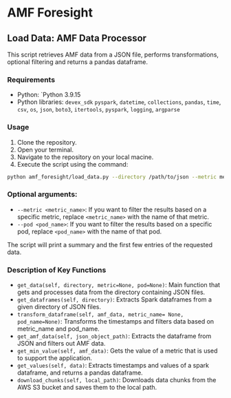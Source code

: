 # AMF Foresight

## Load Data: AMF Data Processor

This script retrieves AMF data from a JSON file, performs transformations, optional filtering and returns a pandas dataframe.

### Requirements
- Python: `Python 3.9.15
- Python libraries: `devex_sdk` `pyspark`, `datetime`, `collections`, `pandas`, `time`, `csv`, `os`, `json`, `boto3`, `itertools`, `pyspark`, `logging`, `argparse`

### Usage

1. Clone the repository.
2. Open your terminal.
3. Navigate to the repository on your local macine.
4. Execute the script using the command:
```bash
python amf_foresight/load_data.py --directory /path/to/json --metric metric_name --pod pod_name
```

### Optional arguments: 
- `--metric <metric_name>`: If you want to filter the results based on a specific metric, replace `<metric_name>` with the name of that metric.
- `--pod <pod_name>`: If you want to filter the results based on a specific pod, replace `<pod_name>` with the name of that pod.

The script will print a summary and the first few entries of the requested data.

### Description of Key Functions

- `get_data(self, directory, metric=None, pod=None)`: Main function that gets and processes data from the directory containing JSON files.
- `get_dataframes(self, directory)`: Extracts Spark dataframes from a given directory of JSON files.
- `transform_dataframe(self, amf_data, metric_name= None, pod_name=None)`: Transforms the timestamps and filters data based on metric_name and pod_name.
- `get_amf_data(self, json_object_path)`: Extracts the dataframe from JSON and filters out AMF data.
- `get_min_value(self, amf_data)`: Gets the value of a metric that is used to support the application.
- `get_values(self, data)`: Extracts timestamps and values of a spark dataframe, and returns a pandas dataframe.
- `download_chunks(self, local_path)`: Downloads data chunks from the AWS S3 bucket and saves them to the local path.



